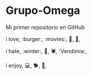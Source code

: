 # Grupo-Omega

Mi primer repositorio en GitHub

i love, :burger:, :movies:, :beer:, :pizza:, 

i hate, :winter:, 🐍, :spider:, :Vendimia:,

i enjoy, 💻, 🐕, 🍷,
